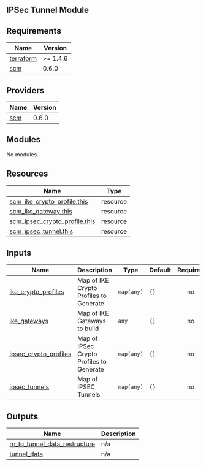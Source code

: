 ## IPSec Tunnel Module

<!-- BEGINNING OF PRE-COMMIT-TERRAFORM DOCS HOOK -->
## Requirements

| Name | Version |
|------|---------|
| <a name="requirement_terraform"></a> [terraform](#requirement\_terraform) | >= 1.4.6 |
| <a name="requirement_scm"></a> [scm](#requirement\_scm) | 0.6.0 |

## Providers

| Name | Version |
|------|---------|
| <a name="provider_scm"></a> [scm](#provider\_scm) | 0.6.0 |

## Modules

No modules.

## Resources

| Name | Type |
|------|------|
| [scm_ike_crypto_profile.this](https://registry.terraform.io/providers/PaloAltoNetworks/scm/0.6.0/docs/resources/ike_crypto_profile) | resource |
| [scm_ike_gateway.this](https://registry.terraform.io/providers/PaloAltoNetworks/scm/0.6.0/docs/resources/ike_gateway) | resource |
| [scm_ipsec_crypto_profile.this](https://registry.terraform.io/providers/PaloAltoNetworks/scm/0.6.0/docs/resources/ipsec_crypto_profile) | resource |
| [scm_ipsec_tunnel.this](https://registry.terraform.io/providers/PaloAltoNetworks/scm/0.6.0/docs/resources/ipsec_tunnel) | resource |

## Inputs

| Name | Description | Type | Default | Required |
|------|-------------|------|---------|:--------:|
| <a name="input_ike_crypto_profiles"></a> [ike\_crypto\_profiles](#input\_ike\_crypto\_profiles) | Map of IKE Crypto Profiles to Generate | `map(any)` | `{}` | no |
| <a name="input_ike_gateways"></a> [ike\_gateways](#input\_ike\_gateways) | Map of IKE Gateways to build | `any` | `{}` | no |
| <a name="input_ipsec_crypto_profiles"></a> [ipsec\_crypto\_profiles](#input\_ipsec\_crypto\_profiles) | Map of IPSec Crypto Profiles to Generate | `map(any)` | `{}` | no |
| <a name="input_ipsec_tunnels"></a> [ipsec\_tunnels](#input\_ipsec\_tunnels) | Map of IPSEC Tunnels | `map(any)` | `{}` | no |

## Outputs

| Name | Description |
|------|-------------|
| <a name="output_rn_to_tunnel_data_restructure"></a> [rn\_to\_tunnel\_data\_restructure](#output\_rn\_to\_tunnel\_data\_restructure) | n/a |
| <a name="output_tunnel_data"></a> [tunnel\_data](#output\_tunnel\_data) | n/a |
<!-- END OF PRE-COMMIT-TERRAFORM DOCS HOOK -->